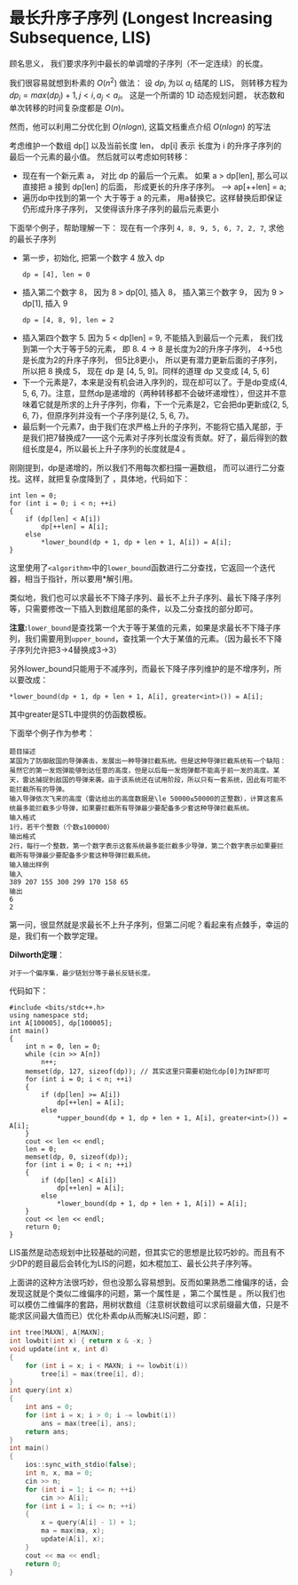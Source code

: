 # 最长升序子序列 (Longest Increasing Subsequence, LIS)
顾名思义， 我们要求序列中最长的单调增的子序列（不一定连续）的长度。

我们很容易就想到朴素的 $O(n^2)$ 做法： 设 $dp_i$ 为以 $a_i$ 结尾的 LIS， 则转移方程为 $dp_i = max(dp_j) + 1, j < i, a_j < a_i$。 这是一个所谓的 1D 动态规划问题， 状态数和单次转移的时间复杂度都是 $O(n)$。

然而，他可以利用二分优化到 $O(nlogn)$, 这篇文档重点介绍 $O(nlogn)$ 的写法

考虑维护一个数组 dp[] 以及当前长度 len， dp[i] 表示 长度为 i 的升序子序列的最后一个元素的最小值。 然后就可以考虑如何转移：
+ 现在有一个新元素 a， 对比 dp 的最后一个元素。 如果 a > dp[len], 那么可以直接把 a 接到 dp[len] 的后面， 形成更长的升序子序列。 --> ap[++len] = a;
+ 遍历dp中找到的第一个 大于等于 a 的元素， 用a替换它。这样替换后即保证仍形成升序子序列， 又使得该升序子序列的最后元素更小

下面举个例子，帮助理解一下：
现在有一个序列 `4, 8, 9, 5, 6, 7, 2, 7`, 求他的最长子序列

+ 第一步，初始化, 把第一个数字 4 放入 dp
  ```
  dp = [4], len = 0
  ```
+ 插入第二个数字 8， 因为 8 > dp[0], 插入 8， 插入第三个数字 9， 因为 9 > dp[1], 插入 9
  ```
  dp = [4, 8, 9], len = 2
  ```
+ 插入第四个数字 5. 因为 5 < dp[len] = 9, 不能插入到最后一个元素， 我们找到第一个大于等于5的元素， 即 8.
  4 -> 8 是长度为2的升序子序列， 4->5也是长度为2的升序子序列， 但5比8更小， 所以更有潜力更新后面的子序列， 所以把 8 换成 5， 现在 dp 是 [4, 5, 9]。同样的道理 dp 又变成 [4, 5, 6]
+ 下一个元素是7，本来是没有机会进入序列的，现在却可以了。于是dp变成{4, 5, 6, 7}。注意，显然dp是递增的（两种转移都不会破坏递增性），但这并不意味着它就是所求的上升子序列，你看，下一个元素是2，它会把dp更新成{2, 5, 6, 7}，但原序列并没有一个子序列是{2, 5, 6, 7}。 
+ 最后剩一个元素7，由于我们在求严格上升的子序列，不能将它插入尾部，于是我们把7替换成7——这个元素对子序列长度没有贡献。好了，最后得到的数组长度是4，所以最长上升子序列的长度就是4 。

刚刚提到，dp是递增的，所以我们不用每次都扫描一遍数组， 而可以进行二分查找。这样，就把复杂度降到了 ，具体地，代码如下：
```
int len = 0;
for (int i = 0; i < n; ++i)
{
    if (dp[len] < A[i])
        dp[++len] = A[i];
    else
        *lower_bound(dp + 1, dp + len + 1, A[i]) = A[i];
}

```

这里使用了`<algorithm>`中的`lower_bound`函数进行二分查找，它返回一个迭代器，相当于指针，所以要用*解引用。

类似地，我们也可以求最长不下降子序列、最长不上升子序列、最长下降子序列等，只需要修改一下插入到数组尾部的条件，以及二分查找的部分即可。

**注意:**`lower_bound`是查找第一个大于等于某值的元素，如果是求最长不下降子序列，我们需要用到`upper_bound`，查找第一个大于某值的元素。（因为最长不下降子序列允许把3->4替换成3->3）

另外lower_bound只能用于不减序列，而最长下降子序列维护的是不增序列，所以要改成：
```
*lower_bound(dp + 1, dp + len + 1, A[i], greater<int>()) = A[i];
```
其中greater是STL中提供的仿函数模板。

下面举个例子作为参考：
```
题目描述
某国为了防御敌国的导弹袭击，发展出一种导弹拦截系统。但是这种导弹拦截系统有一个缺陷：虽然它的第一发炮弹能够到达任意的高度，但是以后每一发炮弹都不能高于前一发的高度。某天，雷达捕捉到敌国的导弹来袭。由于该系统还在试用阶段，所以只有一套系统，因此有可能不能拦截所有的导弹。
输入导弹依次飞来的高度（雷达给出的高度数据是\le 50000≤50000的正整数），计算这套系统最多能拦截多少导弹，如果要拦截所有导弹最少要配备多少套这种导弹拦截系统。
输入格式
1行，若干个整数（个数≤100000）
输出格式
2行，每行一个整数，第一个数字表示这套系统最多能拦截多少导弹，第二个数字表示如果要拦截所有导弹最少要配备多少套这种导弹拦截系统。
输入输出样例
输入
389 207 155 300 299 170 158 65
输出
6
2
```

第一问，很显然就是求最长不上升子序列，但第二问呢？看起来有点棘手，幸运的是，我们有一个数学定理。

**Dilworth定理**：
```
对于一个偏序集，最少链划分等于最长反链长度。
```

代码如下：
```
#include <bits/stdc++.h>
using namespace std;
int A[100005], dp[100005];
int main()
{
    int n = 0, len = 0;
    while (cin >> A[n])
        n++;
    memset(dp, 127, sizeof(dp)); // 其实这里只需要初始化dp[0]为INF即可
    for (int i = 0; i < n; ++i)
    {
        if (dp[len] >= A[i])
            dp[++len] = A[i];
        else
            *upper_bound(dp + 1, dp + len + 1, A[i], greater<int>()) = A[i];
    }
    cout << len << endl;
    len = 0;
    memset(dp, 0, sizeof(dp));
    for (int i = 0; i < n; ++i)
    {
        if (dp[len] < A[i])
            dp[++len] = A[i];
        else
            *lower_bound(dp + 1, dp + len + 1, A[i]) = A[i];
    }
    cout << len << endl;
    return 0;
}
```

LIS虽然是动态规划中比较基础的问题，但其实它的思想是比较巧妙的。而且有不少DP的题目最后会转化为LIS的问题，如木棍加工、最长公共子序列等。

上面讲的这种方法很巧妙，但也没那么容易想到。反而如果熟悉二维偏序的话，会发现这就是个类似二维偏序的问题，第一个属性是 ，第二个属性是 。所以我们也可以模仿二维偏序的套路，用树状数组（注意树状数组可以求前缀最大值，只是不能求区间最大值而已）优化朴素dp从而解决LIS问题，即：
```C++
int tree[MAXN], A[MAXN];
int lowbit(int x) { return x & -x; }
void update(int x, int d)
{
    for (int i = x; i < MAXN; i += lowbit(i))
        tree[i] = max(tree[i], d);
}
int query(int x)
{
    int ans = 0;
    for (int i = x; i > 0; i -= lowbit(i))
        ans = max(tree[i], ans);
    return ans;
}
int main()
{
    ios::sync_with_stdio(false);
    int n, x, ma = 0;
    cin >> n;
    for (int i = 1; i <= n; ++i)
        cin >> A[i];
    for (int i = 1; i <= n; ++i)
    {
        x = query(A[i] - 1) + 1;
        ma = max(ma, x);
        update(A[i], x);
    }
    cout << ma << endl;
    return 0;
}

```